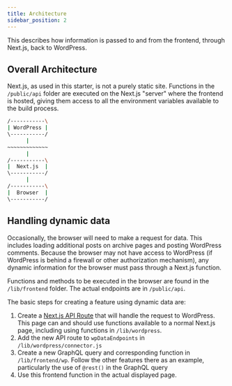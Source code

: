 ```yaml
---
title: Architecture
sidebar_position: 2
---
```


This describes how information is passed to and from the frontend, through Next.js,
back to WordPress.

## Overall Architecture

Next.js, as used in this starter, is not a purely static site. Functions in
the `/public/api` folder are executed on the Next.js "server" where the
frontend is hosted, giving them access to all the environment variables
available to the build process.

```bash
/-----------\
| WordPress |
\-----------/
      |
~~~~~~~~~~~~~
      |
/-----------\
|  Next.js  |
\-----------/
      |
/-----------\
|  Browser  |
\-----------/
```

## Handling dynamic data

Occasionally, the browser will need to make a request for data. This includes
loading additional posts on archive pages and posting WordPress comments.
Because the browser may not have access to WordPress (if WordPress is behind a
firewall or other authorization mechanism), any dynamic information for the
browser must pass through a Next.js function.

Functions and methods to be executed in the browser are found in the `/lib/frontend`
folder. The actual endpoints are in `/public/api`.

The basic steps for creating a feature using dynamic data are:

1. Create a [Next.js API Route][njs] that will handle the request to WordPress.
   This page can and should use functions available to a normal Next.js page,
   including using functions in `/lib/wordpress`.
2. Add the new API route to `wpDataEndpoints` in `/lib/wordpress/connector.js`
3. Create a new GraphQL query and corresponding function in
   `/lib/frontend/wp`. Follow the other features there as an example, particularly
   the use of `@rest()` in the GraphQL query
4. Use this frontend function in the actual displayed page.

[njs]: https://nextjs.org/docs/api-routes/introduction
